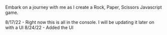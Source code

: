 Embark on a journey with me as I create a Rock, Paper, Scissors Javascript game. 

8/17/22 - Right now this is all in the console. I will be updating it later on with a UI
8/24/22 - Added the UI
